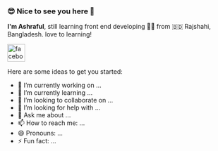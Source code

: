 ### 😎 Nice to see you here 👋


**I'm Ashraful**, still learning front end developing 🧑‍💻️  from 🇧🇩 Rajshahi, Bangladesh. love to learning!

[<img src='facebook.jpg' alt='facebook' height='40'>](https://www.facebook.com/https://www.facebook.com/Ashraful.Eru/)

Here are some ideas to get you started:

- 🔭 I’m currently working on ...
- 🌱 I’m currently learning ...
- 👯 I’m looking to collaborate on ...
- 🤔 I’m looking for help with ...
- 💬 Ask me about ...
- 📫 How to reach me: ...
- 😄 Pronouns: ...
- ⚡ Fun fact: ...

